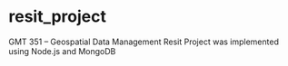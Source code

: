 # resit_project
GMT 351 – Geospatial Data Management Resit Project was implemented using Node.js and MongoDB
